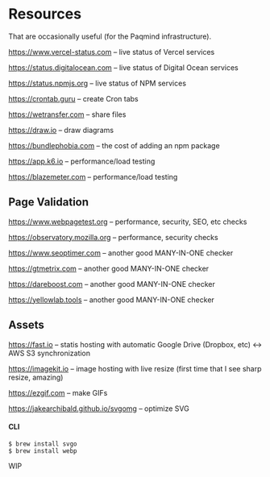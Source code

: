 # Resources

That are occasionally useful (for the Paqmind infrastructure).

https://www.vercel-status.com – live status of Vercel services 

https://status.digitalocean.com – live status of Digital Ocean services

https://status.npmjs.org – live status of NPM services

https://crontab.guru – create Cron tabs

https://wetransfer.com – share files 

https://draw.io – draw diagrams

https://bundlephobia.com – the cost of adding an npm package

https://app.k6.io – performance/load testing

https://blazemeter.com – performance/load testing

## Page Validation

https://www.webpagetest.org – performance, security, SEO, etc checks

https://observatory.mozilla.org – performance, security checks

https://www.seoptimer.com – another good MANY-IN-ONE checker

https://gtmetrix.com – another good MANY-IN-ONE checker

https://dareboost.com – another good MANY-IN-ONE checker

https://yellowlab.tools – another good MANY-IN-ONE checker

## Assets

https://fast.io – statis hosting with automatic Google Drive (Dropbox, etc) <-> AWS S3 synchronization

https://imagekit.io – image hosting with live resize (first time that I see sharp resize, amazing)

https://ezgif.com – make GIFs

https://jakearchibald.github.io/svgomg – optimize SVG

#### CLI 

```
$ brew install svgo
$ brew install webp
```

WIP
